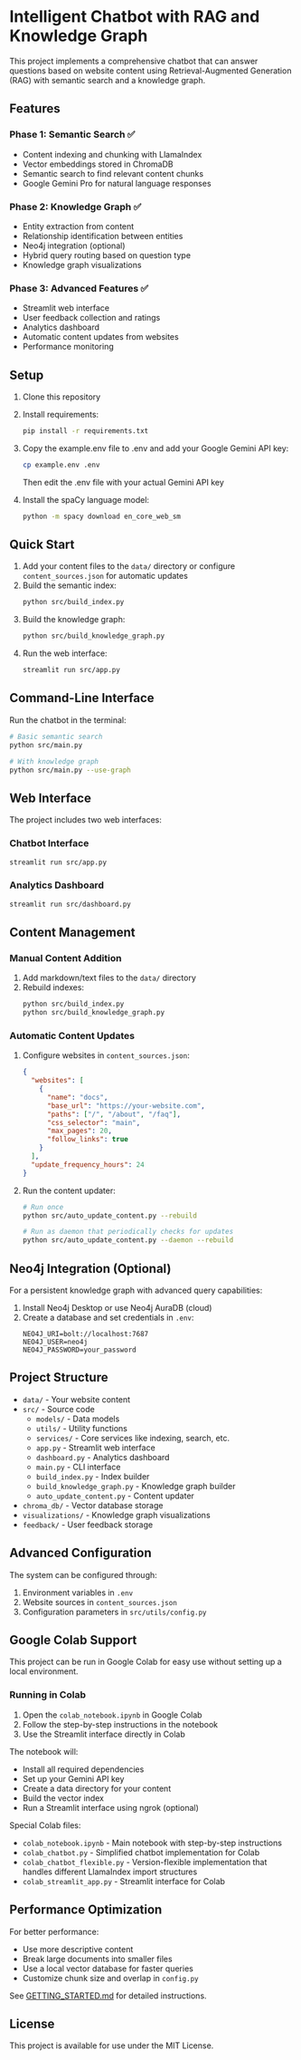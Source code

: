 # Intelligent Chatbot with RAG and Knowledge Graph

This project implements a comprehensive chatbot that can answer questions based on website content using Retrieval-Augmented Generation (RAG) with semantic search and a knowledge graph.

## Features

### Phase 1: Semantic Search ✅
- Content indexing and chunking with LlamaIndex
- Vector embeddings stored in ChromaDB
- Semantic search to find relevant content chunks
- Google Gemini Pro for natural language responses

### Phase 2: Knowledge Graph ✅
- Entity extraction from content
- Relationship identification between entities
- Neo4j integration (optional)
- Hybrid query routing based on question type
- Knowledge graph visualizations

### Phase 3: Advanced Features ✅
- Streamlit web interface
- User feedback collection and ratings
- Analytics dashboard
- Automatic content updates from websites
- Performance monitoring

## Setup

1. Clone this repository
2. Install requirements:
   ```bash
   pip install -r requirements.txt
   ```
3. Copy the example.env file to .env and add your Google Gemini API key:
   ```bash
   cp example.env .env
   ```
   Then edit the .env file with your actual Gemini API key

4. Install the spaCy language model:
   ```bash
   python -m spacy download en_core_web_sm
   ```

## Quick Start

1. Add your content files to the `data/` directory or configure `content_sources.json` for automatic updates
2. Build the semantic index:
   ```bash
   python src/build_index.py
   ```
3. Build the knowledge graph:
   ```bash
   python src/build_knowledge_graph.py
   ```
4. Run the web interface:
   ```bash
   streamlit run src/app.py
   ```

## Command-Line Interface

Run the chatbot in the terminal:
```bash
# Basic semantic search
python src/main.py

# With knowledge graph
python src/main.py --use-graph
```

## Web Interface

The project includes two web interfaces:

### Chatbot Interface
```bash
streamlit run src/app.py
```

### Analytics Dashboard
```bash
streamlit run src/dashboard.py
```

## Content Management

### Manual Content Addition
1. Add markdown/text files to the `data/` directory
2. Rebuild indexes:
   ```bash
   python src/build_index.py
   python src/build_knowledge_graph.py
   ```

### Automatic Content Updates
1. Configure websites in `content_sources.json`:
   ```json
   {
     "websites": [
       {
         "name": "docs",
         "base_url": "https://your-website.com",
         "paths": ["/", "/about", "/faq"],
         "css_selector": "main",
         "max_pages": 20,
         "follow_links": true
       }
     ],
     "update_frequency_hours": 24
   }
   ```

2. Run the content updater:
   ```bash
   # Run once
   python src/auto_update_content.py --rebuild

   # Run as daemon that periodically checks for updates
   python src/auto_update_content.py --daemon --rebuild
   ```

## Neo4j Integration (Optional)

For a persistent knowledge graph with advanced query capabilities:

1. Install Neo4j Desktop or use Neo4j AuraDB (cloud)
2. Create a database and set credentials in `.env`:
   ```
   NEO4J_URI=bolt://localhost:7687
   NEO4J_USER=neo4j
   NEO4J_PASSWORD=your_password
   ```

## Project Structure
- `data/` - Your website content
- `src/` - Source code
  - `models/` - Data models
  - `utils/` - Utility functions
  - `services/` - Core services like indexing, search, etc.
  - `app.py` - Streamlit web interface
  - `dashboard.py` - Analytics dashboard
  - `main.py` - CLI interface
  - `build_index.py` - Index builder
  - `build_knowledge_graph.py` - Knowledge graph builder
  - `auto_update_content.py` - Content updater
- `chroma_db/` - Vector database storage
- `visualizations/` - Knowledge graph visualizations
- `feedback/` - User feedback storage

## Advanced Configuration

The system can be configured through:

1. Environment variables in `.env`
2. Website sources in `content_sources.json`
3. Configuration parameters in `src/utils/config.py`

## Google Colab Support

This project can be run in Google Colab for easy use without setting up a local environment.

### Running in Colab

1. Open the `colab_notebook.ipynb` in Google Colab
2. Follow the step-by-step instructions in the notebook
3. Use the Streamlit interface directly in Colab

The notebook will:
- Install all required dependencies
- Set up your Gemini API key
- Create a data directory for your content
- Build the vector index
- Run a Streamlit interface using ngrok (optional)

Special Colab files:
- `colab_notebook.ipynb` - Main notebook with step-by-step instructions
- `colab_chatbot.py` - Simplified chatbot implementation for Colab
- `colab_chatbot_flexible.py` - Version-flexible implementation that handles different LlamaIndex import structures
- `colab_streamlit_app.py` - Streamlit interface for Colab

## Performance Optimization

For better performance:
- Use more descriptive content
- Break large documents into smaller files
- Use a local vector database for faster queries
- Customize chunk size and overlap in `config.py`

See [GETTING_STARTED.md](./GETTING_STARTED.md) for detailed instructions.

## License

This project is available for use under the MIT License.
